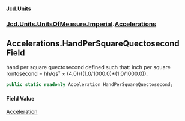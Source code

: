 #### [Jcd.Units](index.md 'index')
### [Jcd.Units.UnitsOfMeasure.Imperial](Jcd.Units.UnitsOfMeasure.Imperial.md 'Jcd.Units.UnitsOfMeasure.Imperial').[Accelerations](Accelerations.md 'Jcd.Units.UnitsOfMeasure.Imperial.Accelerations')

## Accelerations.HandPerSquareQuectosecond Field

hand per square quectosecond defined such that: inch per square rontosecond = hh/qs² ×
(4.0)/((1.0/1000.0)*(1.0/1000.0)).

```csharp
public static readonly Acceleration HandPerSquareQuectosecond;
```

#### Field Value
[Acceleration](Acceleration.md 'Jcd.Units.UnitTypes.Acceleration')